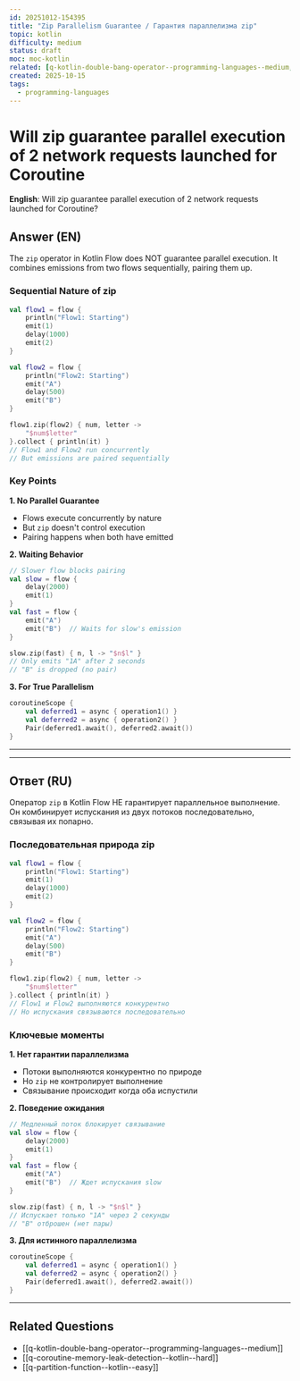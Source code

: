 ```yaml
---
id: 20251012-154395
title: "Zip Parallelism Guarantee / Гарантия параллелизма zip"
topic: kotlin
difficulty: medium
status: draft
moc: moc-kotlin
related: [q-kotlin-double-bang-operator--programming-languages--medium, q-coroutine-memory-leak-detection--kotlin--hard, q-partition-function--kotlin--easy]
created: 2025-10-15
tags:
  - programming-languages
---
```

# Will zip guarantee parallel execution of 2 network requests launched for Coroutine

**English**: Will zip guarantee parallel execution of 2 network requests launched for Coroutine?

## Answer (EN)

The `zip` operator in Kotlin Flow does NOT guarantee parallel execution. It combines emissions from two flows sequentially, pairing them up.

### Sequential Nature of zip
```kotlin
val flow1 = flow {
    println("Flow1: Starting")
    emit(1)
    delay(1000)
    emit(2)
}

val flow2 = flow {
    println("Flow2: Starting")
    emit("A")
    delay(500)
    emit("B")
}

flow1.zip(flow2) { num, letter ->
    "$num$letter"
}.collect { println(it) }
// Flow1 and Flow2 run concurrently
// But emissions are paired sequentially
```

### Key Points

**1. No Parallel Guarantee**
- Flows execute concurrently by nature
- But `zip` doesn't control execution
- Pairing happens when both have emitted

**2. Waiting Behavior**
```kotlin
// Slower flow blocks pairing
val slow = flow {
    delay(2000)
    emit(1)
}
val fast = flow {
    emit("A")
    emit("B")  // Waits for slow's emission
}

slow.zip(fast) { n, l -> "$n$l" }
// Only emits "1A" after 2 seconds
// "B" is dropped (no pair)
```

**3. For True Parallelism**
```kotlin
coroutineScope {
    val deferred1 = async { operation1() }
    val deferred2 = async { operation2() }
    Pair(deferred1.await(), deferred2.await())
}
```

---
---

## Ответ (RU)

Оператор `zip` в Kotlin Flow НЕ гарантирует параллельное выполнение. Он комбинирует испускания из двух потоков последовательно, связывая их попарно.

### Последовательная природа zip
```kotlin
val flow1 = flow {
    println("Flow1: Starting")
    emit(1)
    delay(1000)
    emit(2)
}

val flow2 = flow {
    println("Flow2: Starting")
    emit("A")
    delay(500)
    emit("B")
}

flow1.zip(flow2) { num, letter ->
    "$num$letter"
}.collect { println(it) }
// Flow1 и Flow2 выполняются конкурентно
// Но испускания связываются последовательно
```

### Ключевые моменты

**1. Нет гарантии параллелизма**
- Потоки выполняются конкурентно по природе
- Но `zip` не контролирует выполнение
- Связывание происходит когда оба испустили

**2. Поведение ожидания**
```kotlin
// Медленный поток блокирует связывание
val slow = flow {
    delay(2000)
    emit(1)
}
val fast = flow {
    emit("A")
    emit("B")  // Ждет испускания slow
}

slow.zip(fast) { n, l -> "$n$l" }
// Испускает только "1A" через 2 секунды
// "B" отброшен (нет пары)
```

**3. Для истинного параллелизма**
```kotlin
coroutineScope {
    val deferred1 = async { operation1() }
    val deferred2 = async { operation2() }
    Pair(deferred1.await(), deferred2.await())
}
```

---

## Related Questions

- [[q-kotlin-double-bang-operator--programming-languages--medium]]
- [[q-coroutine-memory-leak-detection--kotlin--hard]]
- [[q-partition-function--kotlin--easy]]

